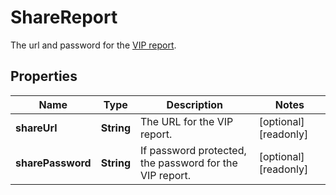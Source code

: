 

# ShareReport

The url and password for the [VIP report](https://mailchimp.com/help/share-a-campaign-report/).

## Properties

| Name | Type | Description | Notes |
|------------ | ------------- | ------------- | -------------|
|**shareUrl** | **String** | The URL for the VIP report. |  [optional] [readonly] |
|**sharePassword** | **String** | If password protected, the password for the VIP report. |  [optional] [readonly] |



